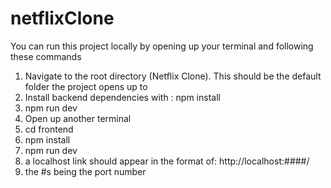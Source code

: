 # netflixClone

You can run this project locally by opening up your terminal and following these commands
1. Navigate to the root directory (Netflix Clone). This should be the default folder the project opens up to
2. Install backend dependencies with : npm install
3. npm run dev
4. Open up another terminal
5. cd frontend
6. npm install
7. npm run dev
8. a localhost link should appear in the format of: http://localhost:####/
9. the #s being the port number
